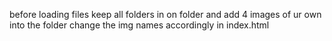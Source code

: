 before loading files keep all folders in on folder and add 4 images of ur own into the folder
change the img names accordingly in index.html
